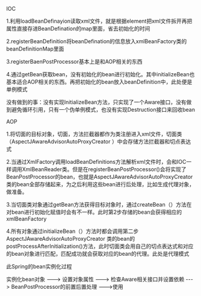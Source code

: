 IOC

1.利用loadBeanDefinayion读取xml文件，就是根据element把xml文件拆开再把属性直接存进BeanDefination的map里面，省去初始化的时间

2.registerBeanDefinition将beanDefination的信息放入xmlBeanFactory类的beanDefinitionMap里面

3.registerBaenPostProcessor基本上是和AOP相关的东西

4.通过getBean获取bean，没有初始化的bean进行初始化。其中initializeBean也基本适合AOP相关的东西。再把初始化的bean放入beanDefinition中，此处便是单例模式

没有做到的事：没有实现InitializeBean方法，只实现了一个Aware接口，没有做到避免循环引用，只有一个伪单例模式，也没有实现Destruction接口来回收bean

AOP


1.将切面的目标对象，切面，方法拦截器都作为类注册进入xml文件，切面类（AspectJAwareAdvisorAutoProxyCreator ）中会存储方法拦截器和切点表达式

2.当通过XmlFactory调用loadBeanDefinitions方法解析xml文件时，会和IOC一样调用XmlBeanReader类。但是在registerBeanPostProcessor()会将实现了BeanPostProcessor的bean，也就是AspectJAwareAdvisorAutoProxyCreator 类的bean全部存储起来，为之后利用这些bean进行后处理，比如生成代理对象，做准备。

3.当切面类对象通过getBean方法获得目标对象时，通过createBean（）方法在对bean进行初始化赋值时会有不一样。此时第2步存储的bean会获得相应的xmlBeanFactory

4.所有对象通过initializeBean（）方法时都会调用第二步AspectJAwareAdvisorAutoProxyCreator 类的bean的
postProcessAfterInitialization()方法，此时切面类会用自己的切点表达式和对应的bean对象进行匹配，匹配成功就会获取对应的bean的代理。此处是代理模式


此Spring的bean实例化过程

实例化bean对象 ---> 设置对象属性 ---> 检查Aware相关接口并设置依赖 ---> BeanPostProcessor的前置后置处理 --->使用
